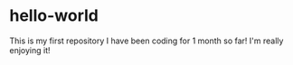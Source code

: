 # hello-world
This is my first repository
I have been coding for 1 month so far!
I'm really enjoying it!
